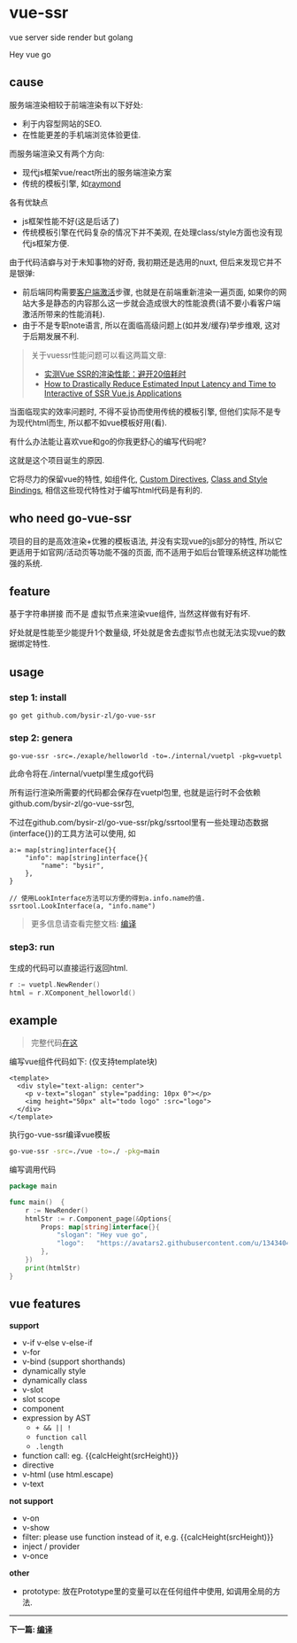 # vue-ssr
vue server side render but golang

Hey vue go
## cause
服务端渲染相较于前端渲染有以下好处:
- 利于内容型网站的SEO.
- 在性能更差的手机端浏览体验更佳.

而服务端渲染又有两个方向:
- 现代js框架vue/react所出的服务端渲染方案
- 传统的模板引擎, 如[raymond](https://github.com/aymerick/raymond)

各有优缺点
- js框架性能不好(这是后话了)
- 传统模板引擎在代码复杂的情况下并不美观, 在处理class/style方面也没有现代js框架方便.

由于代码洁癖与对于未知事物的好奇, 我初期还是选用的nuxt, 但后来发现它并不是银弹:
- 前后端同构需要[客户端激活](https://ssr.vuejs.org/zh/guide/hydration.html)步骤, 也就是在前端重新渲染一遍页面, 如果你的网站大多是静态的内容那么这一步就会造成很大的性能浪费(请不要小看客户端激活所带来的性能消耗).
- 由于不是专职note语言, 所以在面临高级问题上(如并发/缓存)举步维艰, 这对于后期发展不利.

> 关于vuessr性能问题可以看这两篇文章:
> - [实测Vue SSR的渲染性能：避开20倍耗时](https://mp.weixin.qq.com/s?__biz=MzUxMzcxMzE5Ng==&mid=2247485601&amp;idx=1&amp;sn=97a45254a771d13789faed81316b465a&source=41#wechat_redirect)
> - [How to Drastically Reduce Estimated Input Latency and Time to Interactive of SSR Vue.js Applications](https://markus.oberlehner.net/blog/how-to-drastically-reduce-estimated-input-latency-and-time-to-interactive-of-ssr-vue-applications/)

当面临现实的效率问题时, 不得不妥协而使用传统的模板引擎, 但他们实际不是专为现代html而生, 所以都不如vue模板好用(看).

有什么办法能让喜欢vue和go的你我更舒心的编写代码呢?

这就是这个项目诞生的原因.

它将尽力的保留vue的特性, 如组件化, [Custom Directives](https://vuejs.org/v2/guide/custom-directive.html), [Class and Style Bindings](https://vuejs.org/v2/guide/class-and-style.html), 相信这些现代特性对于编写html代码是有利的.

## who need go-vue-ssr
项目的目的是高效渲染+优雅的模板语法, 并没有实现vue的js部分的特性,
所以它更适用于如官网/活动页等功能不强的页面, 而不适用于如后台管理系统这样功能性强的系统.

## feature
基于字符串拼接 而不是 虚拟节点来渲染vue组件, 当然这样做有好有坏.

好处就是性能至少能提升1个数量级, 坏处就是舍去虚拟节点也就无法实现vue的数据绑定特性.
## usage

### step 1: install
```
go get github.com/bysir-zl/go-vue-ssr
```
### step 2: genera
```
go-vue-ssr -src=./exaple/helloworld -to=./internal/vuetpl -pkg=vuetpl
```
此命令将在./internal/vuetpl里生成go代码

所有运行渲染所需要的代码都会保存在vuetpl包里, 也就是运行时不会依赖github.com/bysir-zl/go-vue-ssr包, 

不过在github.com/bysir-zl/go-vue-ssr/pkg/ssrtool里有一些处理动态数据(interface{})的工具方法可以使用, 如
```
a:= map[string]interface{}{
    "info": map[string]interface{}{
        "name": "bysir",
    },
}

// 使用LookInterface方法可以方便的得到a.info.name的值.
ssrtool.LookInterface(a, "info.name")
```

> 更多信息请查看完整文档: [编译](docs/genera.md)

### step3: run
生成的代码可以直接运行返回html.

```go
r := vuetpl.NewRender()
html = r.XComponent_helloworld()
```

## example
> 完整代码[在这](https://github.com/bysir-zl/go-vue-ssr/tree/master/example/helloworld)

编写vue组件代码如下: (仅支持template块)
```vue
<template>
  <div style="text-align: center">
    <p v-text="slogan" style="padding: 10px 0"></p>
    <img height="50px" alt="todo logo" :src="logo">
  </div>
</template>
```
执行go-vue-ssr编译vue模板
```sh
go-vue-ssr -src=./vue -to=./ -pkg=main
```
编写调用代码
```go
package main

func main()  {
    r := NewRender()
    htmlStr := r.Component_page(&Options{
    	Props: map[string]interface{}{
    		"slogan": "Hey vue go",
    		"logo":   "https://avatars2.githubusercontent.com/u/13434040?s=88&v=4",
    	},
    })
    print(htmlStr)
}
```

## vue features
**support**
- v-if v-else v-else-if
- v-for
- v-bind (support shorthands)
- dynamically style
- dynamically class
- v-slot
- slot scope
- component
- expression by AST
  - `+ && || !`
  - `function call`
  - `.length`
- function call: eg. {{calcHeight(srcHeight)}}
- directive
- v-html (use html.escape)
- v-text

**not support**
- v-on
- v-show
- filter: please use function instead of it, e.g. {{calcHeight(srcHeight)}}
- inject / provider
- v-once

**other**
- prototype: 放在Prototype里的变量可以在任何组件中使用, 如调用全局的方法.

------

**下一篇: [编译](docs/genera.md)**
